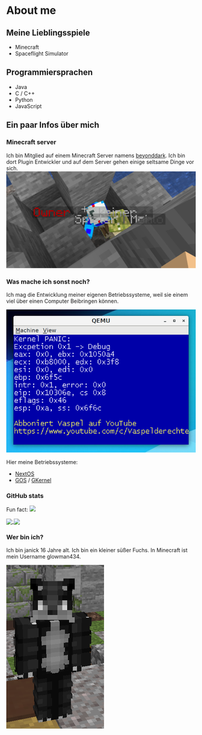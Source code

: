 # About me

## Meine Lieblingsspiele

- Minecraft
- Spaceflight Simulator

## Programmiersprachen

- Java
- C / C++
- Python
- JavaScript

## Ein paar Infos über mich

### Minecraft server

Ich bin Mitglied auf einem Minecraft Server namens [beyonddark](https://beyonddark.de/). Ich bin dort Plugin Entwickler und auf dem Server gehen einige seltsame Dinge vor sich. ![](images/2021-01-17.png)

### Was mache ich sonst noch?

Ich mag die Entwicklung meiner eigenen Betriebssysteme, weil sie einem viel über einen Computer Beibringen können.  

![](images/2020-11-25.png)

Hier meine Betriebssysteme:  

- [NextOS](https://github.com/Glowman554/NextOS)
- [GOS](https://github.com/Glowman554/gos) / [GKernel](https://github.com/Glowman554/gkernel)

### GitHub stats

Fun fact:  ![](https://komarev.com/ghpvc/?username=Glowman554)

<a href="#">
  <img align="center" src="https://github-readme-stats.vercel.app/api/top-langs/?username=Glowman554&layout=compact" width="333" />
</a>
<a href="#">
  <img align="center" src="https://github-readme-stats.vercel.app/api?username=Glowman554&show_icons=true" width="400"/>
</a>

### Wer bin ich?

Ich bin janick 16 Jahre alt. Ich bin ein kleiner süßer Fuchs. In Minecraft ist mein Username glowman434.

![](images/2021-01-24.png)
